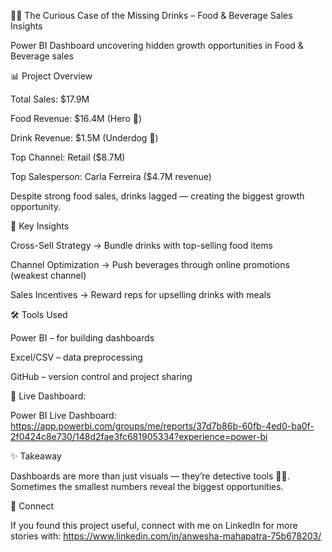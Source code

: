 🍔🥤 The Curious Case of the Missing Drinks – Food & Beverage Sales Insights


Power BI Dashboard uncovering hidden growth opportunities in Food & Beverage sales

📊 Project Overview

Total Sales: $17.9M

Food Revenue: $16.4M (Hero 🌟)

Drink Revenue: $1.5M (Underdog 🥤)

Top Channel: Retail ($8.7M)

Top Salesperson: Carla Ferreira ($4.7M revenue)

Despite strong food sales, drinks lagged — creating the biggest growth opportunity.

🚀 Key Insights

Cross-Sell Strategy → Bundle drinks with top-selling food items

Channel Optimization → Push beverages through online promotions (weakest channel)

Sales Incentives → Reward reps for upselling drinks with meals

🛠️ Tools Used

Power BI – for building dashboards

Excel/CSV – data preprocessing

GitHub – version control and project sharing

🔗 Live Dashboard:

Power BI Live Dashboard: https://app.powerbi.com/groups/me/reports/37d7b86b-60fb-4ed0-ba0f-2f0424c8e730/148d2fae3fc681905334?experience=power-bi

✨ Takeaway

Dashboards are more than just visuals — they’re detective tools 🕵️‍♀️.
Sometimes the smallest numbers reveal the biggest opportunities.

📢 Connect

If you found this project useful, connect with me on LinkedIn
 for more stories with:  https://www.linkedin.com/in/anwesha-mahapatra-75b678203/
